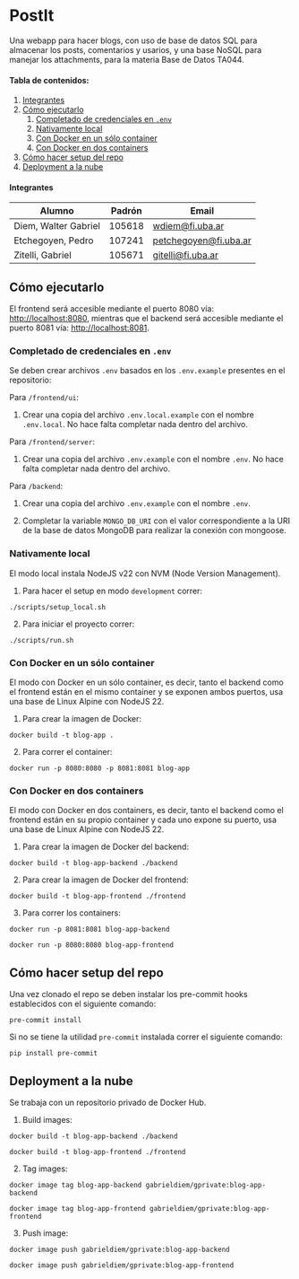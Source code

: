 # PostIt

Una webapp para hacer blogs, con uso de base de datos SQL para almacenar los posts, comentarios y usarios, y una base NoSQL para manejar los attachments, para la materia Base de Datos TA044.

#### Tabla de contenidos:

1. [Integrantes](#Integrantes)
2. [Cómo ejecutarlo](#Cómo-ejecutarlo)
   1. [Completado de credenciales en `.env`](#Completadode-credenciales-en-.env)
   2. [Nativamente local](#Nativamente-local)
   3. [Con Docker en un sólo container](#Con-Docker-en-un-sólo-container)
   4. [Con Docker en dos containers](#Con-Docker-en-dos-containers)
3. [Cómo hacer setup del repo](#Cómo-hacer-setup-del-repo)
4. [Deployment a la nube](#Deployment-a-la-nube)

#### Integrantes

| Alumno               | Padrón | Email                 |
| -------------------- | ------ | --------------------- |
| Diem, Walter Gabriel | 105618 | wdiem@fi.uba.ar       |
| Etchegoyen, Pedro    | 107241 | petchegoyen@fi.uba.ar |
| Zitelli, Gabriel     | 105671 | gitelli@fi.uba.ar     |

## Cómo ejecutarlo

El frontend será accesible mediante el puerto 8080 vía: <a href="http://localhost:8080" target="_blank">http://localhost:8080</a>, mientras que el backend será accesible mediante el puerto 8081 vía: <a href="http://localhost:8081" target="_blank">http://localhost:8081</a>.

### Completado de credenciales en `.env`

Se deben crear archivos `.env` basados en los `.env.example` presentes en el repositorio:

Para `/frontend/ui`:

1. Crear una copia del archivo `.env.local.example` con el nombre `.env.local`. No hace falta completar nada dentro del archivo.

Para `/frontend/server`:

1. Crear una copia del archivo `.env.example` con el nombre `.env`. No hace falta completar nada dentro del archivo.

Para `/backend`:

1. Crear una copia del archivo `.env.example` con el nombre `.env`.

2. Completar la variable `MONGO_DB_URI` con el valor correspondiente a la URI de la base de datos MongoDB para realizar la conexión con mongoose.

### Nativamente local

El modo local instala NodeJS v22 con NVM (Node Version Management).

1. Para hacer el setup en modo `development` correr:

```shell
./scripts/setup_local.sh
```

2. Para iniciar el proyecto correr:

```shell
./scripts/run.sh
```

### Con Docker en un sólo container

El modo con Docker en un sólo container, es decir, tanto el backend como el frontend están en el mismo container y se exponen ambos puertos, usa una base de Linux Alpine con NodeJS 22.

1. Para crear la imagen de Docker:

```shell
docker build -t blog-app .
```

2. Para correr el container:

```shell
docker run -p 8080:8080 -p 8081:8081 blog-app
```

### Con Docker en dos containers

El modo con Docker en dos containers, es decir, tanto el backend como el frontend están en su propio container y cada uno expone su puerto, usa una base de Linux Alpine con NodeJS 22.

1. Para crear la imagen de Docker del backend:

```shell
docker build -t blog-app-backend ./backend
```

2. Para crear la imagen de Docker del frontend:

```shell
docker build -t blog-app-frontend ./frontend
```

3. Para correr los containers:

```shell
docker run -p 8081:8081 blog-app-backend
```

```shell
docker run -p 8080:8080 blog-app-frontend
```

## Cómo hacer setup del repo

Una vez clonado el repo se deben instalar los pre-commit hooks establecidos con el siguiente comando:

```shell
pre-commit install
```

Si no se tiene la utilidad `pre-commit` instalada correr el siguiente comando:

```shell
pip install pre-commit
```

## Deployment a la nube

Se trabaja con un repositorio privado de Docker Hub.

1. Build images:

```shell
docker build -t blog-app-backend ./backend
```

```shell
docker build -t blog-app-frontend ./frontend
```

2. Tag images:

```shell
docker image tag blog-app-backend gabrieldiem/gprivate:blog-app-backend
```

```shell
docker image tag blog-app-frontend gabrieldiem/gprivate:blog-app-frontend
```

3. Push image:

```shell
docker image push gabrieldiem/gprivate:blog-app-backend
```

```shell
docker image push gabrieldiem/gprivate:blog-app-frontend
```
